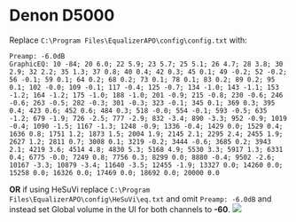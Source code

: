 # Denon D5000
Replace `C:\Program Files\EqualizerAPO\config\config.txt` with:
```
Preamp: -6.0dB
GraphicEQ: 10 -84; 20 6.0; 22 5.9; 23 5.7; 25 5.1; 26 4.7; 28 3.8; 30 2.9; 32 2.2; 35 1.3; 37 0.8; 40 0.4; 42 0.3; 45 0.1; 49 -0.2; 52 -0.2; 56 -0.1; 59 0.1; 64 0.2; 68 0.2; 73 0.1; 78 0.1; 83 0.2; 89 0.2; 95 0.1; 102 -0.0; 109 -0.1; 117 -0.4; 125 -0.7; 134 -1.0; 143 -1.1; 153 -1.2; 164 -1.2; 175 -1.0; 188 -1.0; 201 -0.9; 215 -0.8; 230 -0.6; 246 -0.6; 263 -0.5; 282 -0.3; 301 -0.3; 323 -0.1; 345 0.1; 369 0.3; 395 0.4; 423 0.6; 452 0.6; 484 0.3; 518 -0.0; 554 -0.1; 593 -0.5; 635 -1.2; 679 -1.9; 726 -2.5; 777 -2.9; 832 -3.4; 890 -3.3; 952 -0.9; 1019 -0.4; 1090 -1.5; 1167 -1.3; 1248 -0.9; 1336 -0.4; 1429 0.0; 1529 0.4; 1636 0.8; 1751 1.2; 1873 1.5; 2004 1.9; 2145 2.1; 2295 2.4; 2455 1.9; 2627 1.2; 2811 0.7; 3008 0.1; 3219 -0.2; 3444 -0.6; 3685 0.2; 3943 2.1; 4219 3.6; 4514 4.8; 4830 5.3; 5168 4.9; 5530 3.3; 5917 1.3; 6331 0.4; 6775 -0.0; 7249 0.8; 7756 0.3; 8299 0.0; 8880 -0.4; 9502 -2.6; 10167 -3.3; 10879 -3.4; 11640 -3.5; 12455 -1.9; 13327 0.0; 14260 0.0; 15258 0.0; 16326 0.0; 17469 0.0; 18692 0.0; 20000 0.0
```
**OR** if using HeSuVi replace `C:\Program Files\EqualizerAPO\config\HeSuVi\eq.txt` and omit `Preamp: -6.0dB` and instead set Global volume in the UI for both channels to **-60**.
![](https://raw.githubusercontent.com/jaakkopasanen/AutoEq/master/results/Innerfidelity%202017/innerfidelity/onear/Denon%20D5000/Denon%20D5000.png)